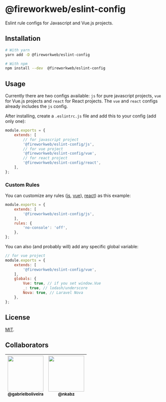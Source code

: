 # @fireworkweb/eslint-config

Eslint rule configs for Javascript and Vue.js projects.

## Installation

```bash
# With yarn
yarn add -D @fireworkweb/eslint-config

# With npm
npm install --dev  @fireworkweb/eslint-config
```

## Usage

Currently there are two configs available: `js` for pure javascript projects, `vue` for Vue.js projects and `react` for React projects. The `vue` and `react` configs already includes the `js` config.

After installing, create a `.eslintrc.js` file and add this to your config (add only one):

```js
module.exports = {
    extends: [
        // for javascript project
        '@fireworkweb/eslint-config/js',
        // for vue project
        '@fireworkweb/eslint-config/vue',
        // for react project
        '@fireworkweb/eslint-config/react',
    ],
};
```

### Custom Rules

You can customize any rules ([js](https://eslint.org/docs/rules/), [vue](https://eslint.vuejs.org/rules/)), [react](https://github.com/yannickcr/eslint-plugin-react#list-of-supported-rules)) as this example:

```js
module.exports = {
    extends: [
        '@fireworkweb/eslint-config/js',
    ],
    rules: {
        'no-console': 'off',
    },
};
```

You can also (and probably will) add any specific global variable:

```js
// for vue project
module.exports = {
    extends: [
        '@fireworkweb/eslint-config/vue',
    ],
    globals: {
        Vue: true, // if you set window.Vue
        _: true, // lodash/underscore
        Nova: true, // Laravel Nova
    },
};
```

## License

[MIT](LICENSE.md).

## Collaborators

| [<img src="https://avatars0.githubusercontent.com/u/11093090?v=3&s=115" width="115"><br><sub>@gabrielboliveira</sub>](https://github.com/nkabz) | [<img src="https://avatars3.githubusercontent.com/u/17432496?v=3&s=115" width="115"><br><sub>@nkabz</sub>](https://github.com/nkabz) |
|:-:|:-:|
